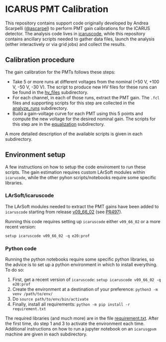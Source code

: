 # ICARUS PMT Calibration
This repository contains support code originally developed by Andrea Scarpelli ([@ascarpel](https://github.com/ascarpel)) to perform PMT gain calibrations for the ICARUS detector.
The analysis code lives in [icaruscode](https://github.com/SBNSoftware/icaruscode/), while this repository contains ancillary scripts needed to gather data files,
launch the analysis (either interactively or via grid jobs) and collect the results.

## Calibration procedure
The gain calibration for the PMTs follows these steps:

* Take 5 or more runs at different voltages from the nominal (+50 V, +100 V, -50 V, -30 V). The script to produce new HV files for these runs can be found in the [hv_files](./hv_files) subdirectory.
* For each channel, in each of those runs, extract the PMT gain. The `.fcl` files and supporting scripts for this step are collected in the [analyze_runs](./analyze_runs) subdirectory.
* Build a gain-voltage curve for each PMT using this 5 points and compute the new voltage for the desired nominal gain. The scripts for this step  are in the [equalization](./equalization) subdirectory.

A more detailed description of the available scripts is given in each subdirectory.

## Environment setup
A few instructions on how to setup the code enviroment to run these scripts.
The gain estimation requires custom LArSoft modules within `icarucode`, while the other pyhon scripts/notebooks require some specific libraries.

### LArSoft/icaruscode
The LArSoft modules needed to extract the PMT gains have been added to `icaruscode` starting from release [v09_66_02](https://github.com/SBNSoftware/icaruscode/tree/v09_66_02) (see [PR497](https://github.com/SBNSoftware/icaruscode/pull/497)).

Running this code requires setting up `icaruscode` either `v09_66_02` or a more recent version:
```
setup icaruscode v09_66_02 -q e20:prof
``` 
### Python code
Running the python notebooks require some specific python libraries, so the advice is to set up a python environment in which to install everything. To do so:

1. First, get a recent version of `icaruscode`: `setup icaruscode v09_66_02 -q e20:prof`
2. Create the environment at a destination of your preference:  `python3 -m venv /path/to/env/`
3. Do `source path/to/env/bin/activate`
4. Finally, install all requirements:  `python -m pip install -r requirement.txt`

The required libraries (and much more) are in the file [requirement.txt](../requirement.txt). 
After the first time, do step 1 and 3 to activate the environment each time.
Additional instructions on how to run a jupyter notebook on an `icarusgpvm` machine are given in each subdirectory.
